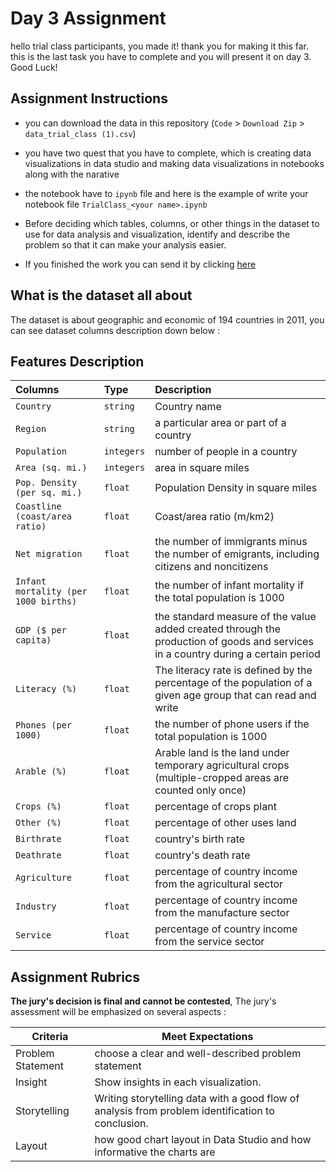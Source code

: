 # Day 3 Assignment

hello trial class participants, you made it! thank you for making it this far. 
this is the last task you have to complete and you will present it on day 3. Good Luck! 

## Assignment Instructions

- you can download the data in this repository (`Code` > `Download Zip` > `data_trial_class (1).csv`)

- you have two quest that you have to complete, which is creating data visualizations in data studio and making data visualizations in notebooks along with the narative

- the notebook have to `ipynb` file and here is the example of write your notebook file `TrialClass_<your name>.ipynb` 

- Before deciding which tables, columns, or other things in the dataset to use for data analysis and visualization, identify and describe the problem so that it can make your analysis easier.

- If you finished the work you can send it by clicking [here](https://forms.gle/RFBT5J64RmNHrBwx9)


## What is the dataset all about

The dataset is about geographic and economic of 194 countries in 2011, you can see dataset columns description down below :

## Features Description


| Columns   | Type     | Description                |
| :-------- | :------- | :------------------------- |
| `Country` | `string` | Country name               |
| `Region` | `string` | a particular area or part of a country              |
| `Population` | `integers` | number of people in a country|
| `Area (sq. mi.)` | `integers` |  area in square miles|
| `Pop. Density (per sq. mi.)` | `float` |  Population Density in square miles|
| `Coastline (coast/area ratio)` | `float` |  Coast/area ratio (m/km2)|
| `Net migration` | `float` |   the number of immigrants minus the number of emigrants, including citizens and noncitizens|
| `Infant mortality (per 1000 births)` | `float` | the number of infant mortality if the total population is 1000|
| `GDP ($ per capita)` | `float` |the standard measure of the value added created through the production of goods and services in a country during a certain period    |
| `Literacy (%)` | `float` |The literacy rate is defined by the percentage of the population of a given age group that can read and write|
| `Phones (per 1000)` | `float` | the number of phone users if the total population is 1000 |
| `Arable (%)` | `float` | Arable land is the land under temporary agricultural crops (multiple-cropped areas are counted only once)|
| `Crops (%)` | `float` | percentage of crops plant|
| `Other (%)` | `float` | percentage of other uses land |
| `Birthrate` | `float` | country's birth rate |
| `Deathrate` | `float`| country's death rate|
|`Agriculture`|`float`| percentage of country income from the agricultural sector|
|`Industry`|`float`|percentage of country income from the manufacture sector|
|`Service`|`float`|percentage of country income from the service sector|


## Assignment Rubrics

**The jury's decision is final and cannot be contested**, The jury's assessment will be emphasized on several aspects :

| Criteria | Meet Expectations |
| --- | --- |
| Problem Statement | choose a clear and well-described problem statement|
| Insight | Show insights in each visualization. |
| Storytelling | Writing storytelling data with a good flow of analysis from problem identification to conclusion. |
| Layout | how good chart layout in Data Studio and how informative the charts are|
